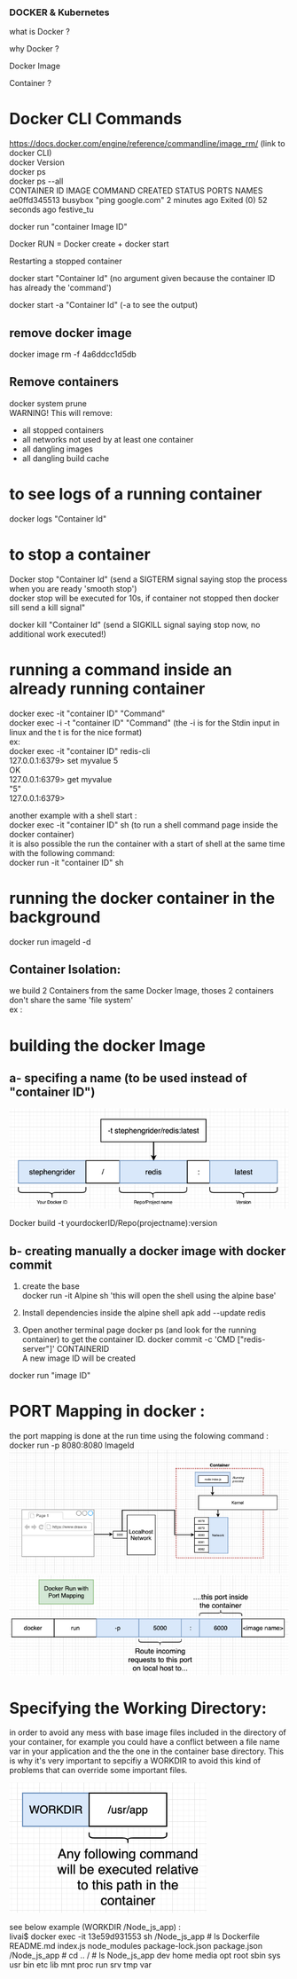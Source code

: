 ### DOCKER & Kubernetes ######

what is Docker ? 

why Docker ? 

Docker Image

Container ? 


# Docker CLI Commands
https://docs.docker.com/engine/reference/commandline/image_rm/ (link to docker CLI)    
docker Version  
docker ps  
docker ps --all  
CONTAINER ID        IMAGE               COMMAND             CREATED             STATUS                      PORTS               NAMES
ae0ffd345513        busybox             "ping google.com"   2 minutes ago       Exited (0) 52 seconds ago                       festive_tu

docker run "container Image ID"  

Docker RUN = Docker create + docker start  

Restarting a stopped container  

docker start "Container Id" (no argument given because the container ID has already the 'command')  

docker start -a "Container Id" (-a to see the output)   

## remove docker image
docker image rm -f 4a6ddcc1d5db

## Remove containers  
docker system prune  
WARNING! This will remove:  
  - all stopped containers
  - all networks not used by at least one container
  - all dangling images
  - all dangling build cache
  
# to see logs of a running container  
docker logs "Container Id"  

# to stop a container  

Docker stop "Container Id" (send a SIGTERM signal saying stop the process when you are ready 'smooth stop')  
docker stop will be executed for 10s, if container not stopped then docker sill send a kill signal" 

docker kill "Container Id" (send a SIGKILL signal saying stop now, no additional work executed!)  

# running a command inside an already running container 
docker exec -it "container ID" "Command"  
docker exec -i -t "container ID" "Command" (the -i is for the Stdin input in linux and the t is for the nice format)  
ex:   
docker exec -it "container ID" redis-cli  
127.0.0.1:6379> set myvalue 5  
OK  
127.0.0.1:6379> get myvalue  
"5"  
127.0.0.1:6379>   

another example with a shell start :    
docker exec -it "container ID" sh (to run a shell command page inside the docker container)   
it is also possible the run the container with a start of shell at the same time with the following command:   
docker run -it "container ID" sh

# running the docker container in the background
docker run imageId -d


## Container Isolation:  
we build 2 Containers from the same Docker Image, thoses 2 containers don't share the same 'file system'  
ex :  


# building the docker Image

## a- specifing a name (to be used instead of "container ID")

<img src="./photos/5.png">

Docker build -t yourdockerID/Repo(projectname):version  

## b- creating manually a docker image with docker commit
1) create the base  
docker run -it Alpine sh 'this will open the shell using the alpine base'

2) Install dependencies inside the alpine shell
apk add --update redis

3) Open another terminal page
docker ps (and look for the running container) to get the container ID. 
docker commit -c 'CMD ["redis-server"]' CONTAINERID  
A new image ID will be created

docker run "image ID"

# PORT Mapping in docker :
the port mapping is done at the run time using the folowing command :  
docker run -p 8080:8080 ImageId
<img src="/photos/9.png">
<img src="/photos/10.png">

# Specifying the Working Directory:
in order to avoid any mess with base image files included in the directory of your container, for example you could have a conflict between a file name var in your application and the the one in the container base directory. This is why it's very important to sepcifiy a WORKDIR to avoid this kind of problems that can override some important files.  

<img src="/photos/11.png">

see below example (WORKDIR /Node_js_app) :  
livai$ docker exec -it 13e59d931553  sh
/Node_js_app # ls
Dockerfile         README.md          index.js           node_modules       package-lock.json  package.json
/Node_js_app # cd ..
/ # ls
Node_js_app  dev          home         media        opt          root         sbin         sys          usr
bin          etc          lib          mnt          proc         run          srv          tmp          var
